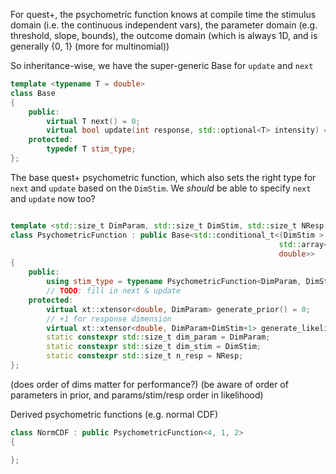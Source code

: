 For quest+, the psychometric function knows at compile time the stimulus domain (i.e. the continuous independent vars), the parameter domain (e.g. threshold, slope, bounds), the outcome domain (which is always 1D, and is generally {0, 1} (more for multinomial))

So inheritance-wise, we have the super-generic Base for `update` and `next`

```c++
template <typename T = double>
class Base
{
    public:
        virtual T next() = 0;
        virtual bool update(int response, std::optional<T> intensity) = 0;
    protected:
        typedef T stim_type;
};
```

The base quest+ psychometric function, which also sets the right type for `next` and `update` based on the `DimStim`. We _should_ be able to specify `next` and `update` now too?

```c++

template <std::size_t DimParam, std::size_t DimStim, std::size_t NResp = 2>
class PsychometricFunction : public Base<std::conditional_t<(DimStim > 1),
                                                            std::array<double, DimStim>,
                                                            double>>
{
    public:
        using stim_type = typename PsychometricFunction<DimParam, DimStim, NResp>::stim_type;
        // TODO: fill in next & update
    protected:
        virtual xt::xtensor<double, DimParam> generate_prior() = 0;
        // +1 for response dimension
        virtual xt::xtensor<double, DimParam+DimStim+1> generate_likelihoods() = 0;
        static constexpr std::size_t dim_param = DimParam;
        static constexpr std::size_t dim_stim = DimStim;
        static constexpr std::size_t n_resp = NResp;
};
```

(does order of dims matter for performance?)
(be aware of order of parameters in prior, and params/stim/resp order in likelihood)

Derived psychometric functions (e.g. normal CDF)

```c++
class NormCDF : public PsychometricFunction<4, 1, 2>
{

};
```
